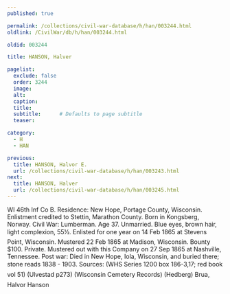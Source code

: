 ```yaml
---
published: true

permalink: /collections/civil-war-database/h/han/003244.html
oldlink: /CivilWar/db/h/han/003244.html

oldid: 003244

title: HANSON, Halver

pagelist:
  exclude: false
  order: 3244
  image: 
  alt:
  caption:
  title:
  subtitle:      # Defaults to page subtitle
  teaser:

category: 
  - H 
  - HAN

previous:
  title: HANSON, Halvor E.
  url: /collections/civil-war-database/h/han/003243.html  
next:
  title: HANSON, Halver
  url: /collections/civil-war-database/h/han/003245.html   
---
```

WI 46th Inf Co B. Residence: New Hope, Portage County, Wisconsin. Enlistment credited to Stettin, Marathon County. Born in Kongsberg, Norway. Civil War: Lumberman. Age 37. Unmarried. Blue eyes, brown hair, light complexion, 5&#146;5&frac12;&#148;. Enlisted for one year on 14 Feb 1865 at Stevens Point, Wisconsin. Mustered 22 Feb 1865 at Madison, Wisconsin. Bounty $100. Private. Mustered out with this Company on 27 Sep 1865 at Nashville, Tennessee. Post war: Died in New Hope, Iola, Wisconsin, and buried there; stone reads &#147;1838 - 1903&#148;. Sources: (WHS Series 1200 box 186-3,17; red book vol 51) (Ulvestad p273) (Wisconsin Cemetery Records) (Hedberg) &#147;Brua, Halvor Hanson&#148;